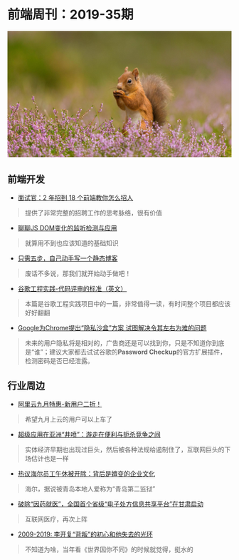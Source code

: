 # 前端周刊：2019-35期

[![](/img/bing/20190903.png?imageMogr2/thumbnail/!960x)](https://cn.bing.com/search?q=欧亚红松鼠)

## 前端开发

- [面试官：2 年招到 18 个前端教你怎么招人](https://mp.weixin.qq.com/s?__biz=MzUzMDEzNDE4Nw==&mid=2247483742&idx=1&sn=2d9e5095b4e5e7c8e5abb14fbaf0c9d7)

> 提供了非常完整的招聘工作的思考脉络，很有价值

- [聊聊JS DOM变化的监听检测与应用](https://www.zhangxinxu.com/wordpress/2019/08/js-dom-mutation-observer/)

> 就算用不到也应该知道的基础知识

- [只需五步，自己动手写一个静态博客](http://muxueqz.top/a-small-static-site-generator.html)

> 废话不多说，那我们就开始动手做吧！

- [谷歌工程实践-代码评审的标准（英文）](https://google.github.io/eng-practices/review/reviewer/standard.html)

> 本篇是谷歌工程实践项目中的一篇，非常值得一读，有时间整个项目都应该好好翻翻

- [Google为Chrome提出“隐私沙盒”方案 试图解决令其左右为难的问题](https://www.cnbeta.com/articles/tech/887155.htm)

> 未来的用户隐私将是相对的，广告商还是可以找到你，只是不知道你到底是“谁”；建议大家都去试试谷歌的**Password Checkup**的官方扩展插件，检测密码是否已经泄露。


## 行业周边

- [阿里云九月特惠-新用户二折！](https://www.aliyun.com/acts/limit-buy?userCode=y31qmczl)

> 希望九月上云的用户可以上车了

- [超级应用在亚洲“井喷”：游走在便利与扼杀竞争之间](http://tech.ifeng.com/c/7pfESaNmPPU)

> 实体经济早期也出现过巨头，然后被各种法规给遏制住了，互联网巨头的下场估计也是一样

- [热议海尔员工午休被开除：背后是嬗变的企业文化](https://www.cnbeta.com/articles/tech/887167.htm)

> 海尔，据说被青岛本地人爱称为“青岛第二监狱”

- [破除“因药就医”，全国首个省级“电子处方信息共享平台”在甘肃启动](https://www.iyiou.com/p/111772.html)

> 互联网医疗，再次上阵

- [2009-2019: 李开复“背叛”的初心和他失去的光环](https://tech.ifeng.com/c/7pou4oVoOim)

> 不知道为啥，当年看《世界因你不同》的时候就觉得，挺水的
